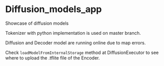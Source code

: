 # Diffusion_models_app


Showcase of diffusion models

Tokenizer with python implementation is used on master branch.

Diffusion and Decoder model are running online due to map errors.

Check `loadModelFromInternalStorage` method at DiffusionExecutor to see where to upload the .tflite file of the Encoder.
